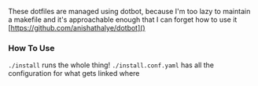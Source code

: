 These dotfiles are managed using dotbot, because I'm too lazy to maintain a makefile and it's approachable enough that I can forget how to use it
[https://github.com/anishathalye/dotbot]()

### How To Use
`./install` runs the whole thing!
`./install.conf.yaml` has all the configuration for what gets linked where
